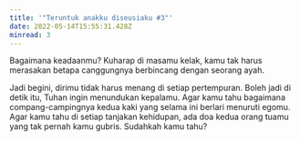 ```yaml
---
title: '"Teruntuk anakku diseusiaku #3"'
date: 2022-05-14T15:55:31.428Z
minread: 3
---
```

Bagaimana keadaanmu? Kuharap di masamu kelak, kamu tak harus merasakan betapa canggungnya berbincang dengan seorang ayah.



 Jadi begini, dirimu tidak harus menang di setiap pertempuran. Boleh jadi di detik itu, Tuhan ingin menundukan kepalamu. Agar kamu tahu bagaimana compang-campingnya kedua kaki yang selama ini berlari menuruti egomu. Agar kamu tahu di setiap tanjakan kehidupan, ada doa kedua orang tuamu yang tak pernah kamu gubris. Sudahkah kamu tahu?